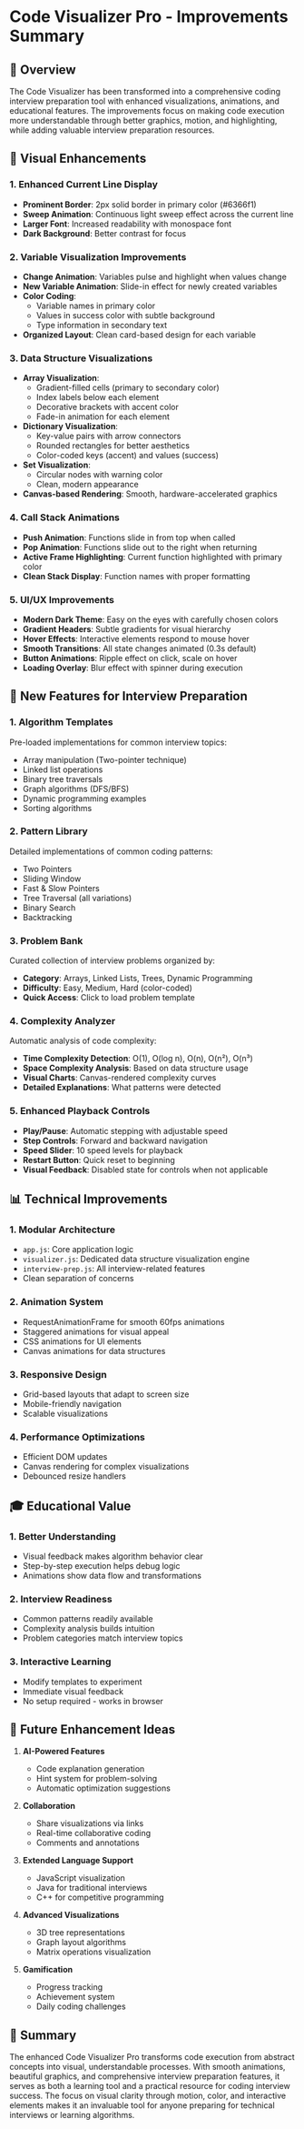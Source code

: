 # Code Visualizer Pro - Improvements Summary

## 🎯 Overview

The Code Visualizer has been transformed into a comprehensive coding interview preparation tool with enhanced visualizations, animations, and educational features. The improvements focus on making code execution more understandable through better graphics, motion, and highlighting, while adding valuable interview preparation resources.

## 🎨 Visual Enhancements

### 1. **Enhanced Current Line Display**
- **Prominent Border**: 2px solid border in primary color (#6366f1)
- **Sweep Animation**: Continuous light sweep effect across the current line
- **Larger Font**: Increased readability with monospace font
- **Dark Background**: Better contrast for focus

### 2. **Variable Visualization Improvements**
- **Change Animation**: Variables pulse and highlight when values change
- **New Variable Animation**: Slide-in effect for newly created variables
- **Color Coding**: 
  - Variable names in primary color
  - Values in success color with subtle background
  - Type information in secondary text
- **Organized Layout**: Clean card-based design for each variable

### 3. **Data Structure Visualizations**
- **Array Visualization**:
  - Gradient-filled cells (primary to secondary color)
  - Index labels below each element
  - Decorative brackets with accent color
  - Fade-in animation for each element
- **Dictionary Visualization**:
  - Key-value pairs with arrow connectors
  - Rounded rectangles for better aesthetics
  - Color-coded keys (accent) and values (success)
- **Set Visualization**:
  - Circular nodes with warning color
  - Clean, modern appearance
- **Canvas-based Rendering**: Smooth, hardware-accelerated graphics

### 4. **Call Stack Animations**
- **Push Animation**: Functions slide in from top when called
- **Pop Animation**: Functions slide out to the right when returning
- **Active Frame Highlighting**: Current function highlighted with primary color
- **Clean Stack Display**: Function names with proper formatting

### 5. **UI/UX Improvements**
- **Modern Dark Theme**: Easy on the eyes with carefully chosen colors
- **Gradient Headers**: Subtle gradients for visual hierarchy
- **Hover Effects**: Interactive elements respond to mouse hover
- **Smooth Transitions**: All state changes animated (0.3s default)
- **Button Animations**: Ripple effect on click, scale on hover
- **Loading Overlay**: Blur effect with spinner during execution

## 🚀 New Features for Interview Preparation

### 1. **Algorithm Templates**
Pre-loaded implementations for common interview topics:
- Array manipulation (Two-pointer technique)
- Linked list operations
- Binary tree traversals
- Graph algorithms (DFS/BFS)
- Dynamic programming examples
- Sorting algorithms

### 2. **Pattern Library**
Detailed implementations of common coding patterns:
- Two Pointers
- Sliding Window
- Fast & Slow Pointers
- Tree Traversal (all variations)
- Binary Search
- Backtracking

### 3. **Problem Bank**
Curated collection of interview problems organized by:
- **Category**: Arrays, Linked Lists, Trees, Dynamic Programming
- **Difficulty**: Easy, Medium, Hard (color-coded)
- **Quick Access**: Click to load problem template

### 4. **Complexity Analyzer**
Automatic analysis of code complexity:
- **Time Complexity Detection**: O(1), O(log n), O(n), O(n²), O(n³)
- **Space Complexity Analysis**: Based on data structure usage
- **Visual Charts**: Canvas-rendered complexity curves
- **Detailed Explanations**: What patterns were detected

### 5. **Enhanced Playback Controls**
- **Play/Pause**: Automatic stepping with adjustable speed
- **Step Controls**: Forward and backward navigation
- **Speed Slider**: 10 speed levels for playback
- **Restart Button**: Quick reset to beginning
- **Visual Feedback**: Disabled state for controls when not applicable

## 📊 Technical Improvements

### 1. **Modular Architecture**
- `app.js`: Core application logic
- `visualizer.js`: Dedicated data structure visualization engine
- `interview-prep.js`: All interview-related features
- Clean separation of concerns

### 2. **Animation System**
- RequestAnimationFrame for smooth 60fps animations
- Staggered animations for visual appeal
- CSS animations for UI elements
- Canvas animations for data structures

### 3. **Responsive Design**
- Grid-based layouts that adapt to screen size
- Mobile-friendly navigation
- Scalable visualizations

### 4. **Performance Optimizations**
- Efficient DOM updates
- Canvas rendering for complex visualizations
- Debounced resize handlers

## 🎓 Educational Value

### 1. **Better Understanding**
- Visual feedback makes algorithm behavior clear
- Step-by-step execution helps debug logic
- Animations show data flow and transformations

### 2. **Interview Readiness**
- Common patterns readily available
- Complexity analysis builds intuition
- Problem categories match interview topics

### 3. **Interactive Learning**
- Modify templates to experiment
- Immediate visual feedback
- No setup required - works in browser

## 🔮 Future Enhancement Ideas

1. **AI-Powered Features**
   - Code explanation generation
   - Hint system for problem-solving
   - Automatic optimization suggestions

2. **Collaboration**
   - Share visualizations via links
   - Real-time collaborative coding
   - Comments and annotations

3. **Extended Language Support**
   - JavaScript visualization
   - Java for traditional interviews
   - C++ for competitive programming

4. **Advanced Visualizations**
   - 3D tree representations
   - Graph layout algorithms
   - Matrix operations visualization

5. **Gamification**
   - Progress tracking
   - Achievement system
   - Daily coding challenges

## 🎯 Summary

The enhanced Code Visualizer Pro transforms code execution from abstract concepts into visual, understandable processes. With smooth animations, beautiful graphics, and comprehensive interview preparation features, it serves as both a learning tool and a practical resource for coding interview success. The focus on visual clarity through motion, color, and interactive elements makes it an invaluable tool for anyone preparing for technical interviews or learning algorithms.